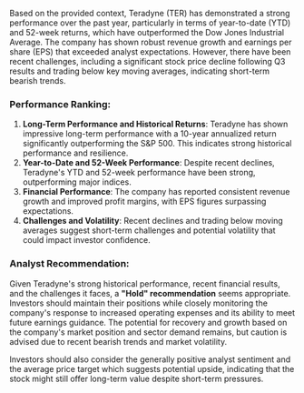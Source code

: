Based on the provided context, Teradyne (TER) has demonstrated a strong performance over the past year, particularly in terms of year-to-date (YTD) and 52-week returns, which have outperformed the Dow Jones Industrial Average. The company has shown robust revenue growth and earnings per share (EPS) that exceeded analyst expectations. However, there have been recent challenges, including a significant stock price decline following Q3 results and trading below key moving averages, indicating short-term bearish trends.

### Performance Ranking:
1. **Long-Term Performance and Historical Returns**: Teradyne has shown impressive long-term performance with a 10-year annualized return significantly outperforming the S&P 500. This indicates strong historical performance and resilience.
2. **Year-to-Date and 52-Week Performance**: Despite recent declines, Teradyne's YTD and 52-week performance have been strong, outperforming major indices.
3. **Financial Performance**: The company has reported consistent revenue growth and improved profit margins, with EPS figures surpassing expectations.
4. **Challenges and Volatility**: Recent declines and trading below moving averages suggest short-term challenges and potential volatility that could impact investor confidence.

### Analyst Recommendation:
Given Teradyne's strong historical performance, recent financial results, and the challenges it faces, a **"Hold" recommendation** seems appropriate. Investors should maintain their positions while closely monitoring the company's response to increased operating expenses and its ability to meet future earnings guidance. The potential for recovery and growth based on the company's market position and sector demand remains, but caution is advised due to recent bearish trends and market volatility.

Investors should also consider the generally positive analyst sentiment and the average price target which suggests potential upside, indicating that the stock might still offer long-term value despite short-term pressures.